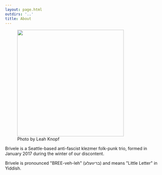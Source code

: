 ```yaml
---
layout: page.html
outdirs: '..'
title: About
---
```

<div id='blurb' class='clearfix'>
<figure><img id='' src='../images/brivele-debut.jpg' width='350px'><figcaption>Photo by Leah Knopf</figcaption></figure>
<p>Brivele is a Seattle-based anti-fascist klezmer folk-punk trio, formed in January 2017 during the winter of our discontent.</p>
<p>Brivele is pronounced "BREE-veh-leh" (בריוועלע) and means "Little Letter" in Yiddish.</p>
</div>
